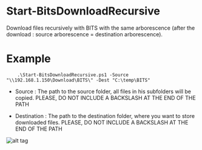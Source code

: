 # Start-BitsDownloadRecursive

Download files recursively with BITS with the same arborescence (after the download : source arborescence = destination arborescence).

# Example

```
    .\Start-BitsDownloadRecursive.ps1 -Source "\\192.168.1.150\Download\BITS\" -Dest "C:\temp\BITS"
```

- Source : The path to the source folder, all files in his subfolders will be copied. PLEASE, DO NOT INCLUDE A BACKSLASH AT THE END OF THE PATH

- Destination : The path to the destination folder, where you want to store downloaded files. PLEASE, DO NOT INCLUDE A BACKSLASH AT THE END OF THE PATH

![alt tag](https://raw.githubusercontent.com/florianburnel/PowerShell/master/SYSTEM-Start-BitsDownloadRecursive/Images/Start-BitsDownloadRecursive-Exemple.png)